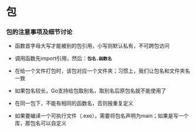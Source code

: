 # 包

### 包的注意事项及细节讨论

- 函数首字母大写才能被别的包引用，小写则默认私有，不可跨包访问
- 调用函数先import引用，然后：**`包名.函数名`**
- 在给一个文件打包时，该包对应一个文件夹；习惯上，我们让包名和文件夹名一致
- 如果包名较长，Go支持给包取别名，取别名后原包名就不能使用了

- 在同一包下，不能有相同的函数名，否则报重复定义
- 如果要编译一个可执行文件（.exe），需要将包名声明为main；如果是写一个库，那包名可以自定义

